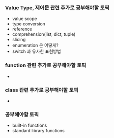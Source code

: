 ### Value Type, 제어문 관련 추가로 공부해야할 토픽
* value scope
* type conversion
* reference
* comprehension(list, dict, tuple)
* slicing
* enumeration 은 어떻게?
* switch 과 유사한 표현방법

### function 관련 추가로 공부해야할 토픽
* 

### class 관련 추가로 공부해야할 토픽
* 

### 공부해야할 토픽
* built-in functions
* standard library functions

